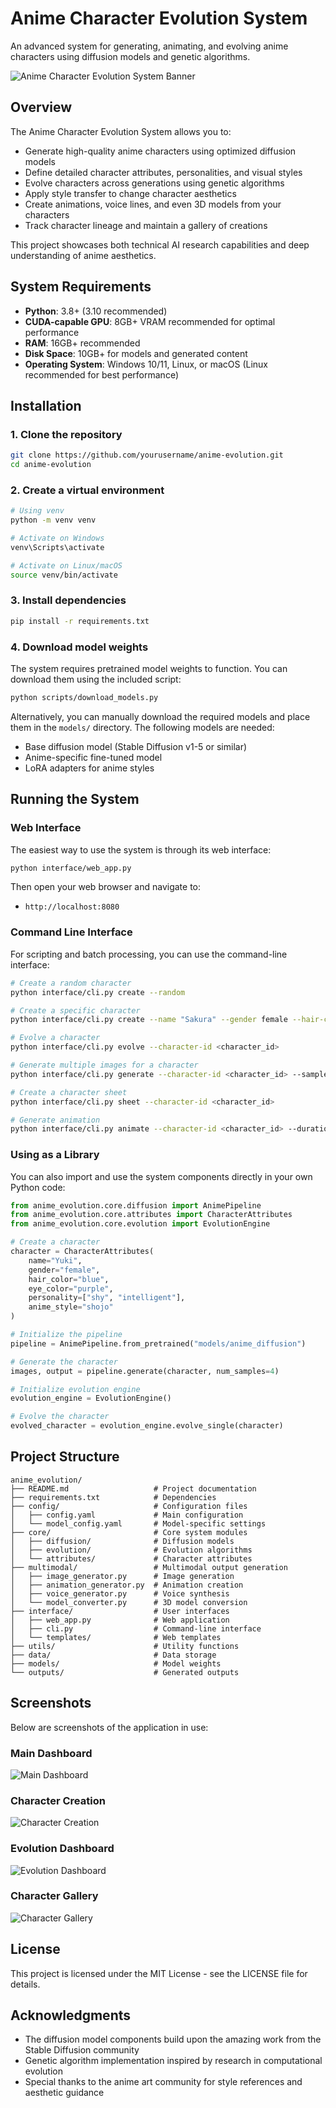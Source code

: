 # Anime Character Evolution System

An advanced system for generating, animating, and evolving anime characters using diffusion models and genetic algorithms.

![Anime Character Evolution System Banner](docs/images/system_banner.png)

## Overview

The Anime Character Evolution System allows you to:

- Generate high-quality anime characters using optimized diffusion models
- Define detailed character attributes, personalities, and visual styles
- Evolve characters across generations using genetic algorithms
- Apply style transfer to change character aesthetics
- Create animations, voice lines, and even 3D models from your characters
- Track character lineage and maintain a gallery of creations

This project showcases both technical AI research capabilities and deep understanding of anime aesthetics.

## System Requirements

- **Python**: 3.8+ (3.10 recommended)
- **CUDA-capable GPU**: 8GB+ VRAM recommended for optimal performance
- **RAM**: 16GB+ recommended
- **Disk Space**: 10GB+ for models and generated content
- **Operating System**: Windows 10/11, Linux, or macOS (Linux recommended for best performance)

## Installation

### 1. Clone the repository

```bash
git clone https://github.com/yourusername/anime-evolution.git
cd anime-evolution
```

### 2. Create a virtual environment

```bash
# Using venv
python -m venv venv

# Activate on Windows
venv\Scripts\activate

# Activate on Linux/macOS
source venv/bin/activate
```

### 3. Install dependencies

```bash
pip install -r requirements.txt
```

### 4. Download model weights

The system requires pretrained model weights to function. You can download them using the included script:

```bash
python scripts/download_models.py
```

Alternatively, you can manually download the required models and place them in the `models/` directory. The following models are needed:

- Base diffusion model (Stable Diffusion v1-5 or similar)
- Anime-specific fine-tuned model
- LoRA adapters for anime styles

## Running the System

### Web Interface

The easiest way to use the system is through its web interface:

```bash
python interface/web_app.py
```

Then open your web browser and navigate to:
- `http://localhost:8080`

### Command Line Interface

For scripting and batch processing, you can use the command-line interface:

```bash
# Create a random character
python interface/cli.py create --random

# Create a specific character
python interface/cli.py create --name "Sakura" --gender female --hair-color pink --eye-color green --anime-style shojo

# Evolve a character
python interface/cli.py evolve --character-id <character_id>

# Generate multiple images for a character
python interface/cli.py generate --character-id <character_id> --samples 4

# Create a character sheet
python interface/cli.py sheet --character-id <character_id>

# Generate animation
python interface/cli.py animate --character-id <character_id> --duration 3.0 --motion default
```

### Using as a Library

You can also import and use the system components directly in your own Python code:

```python
from anime_evolution.core.diffusion import AnimePipeline
from anime_evolution.core.attributes import CharacterAttributes
from anime_evolution.core.evolution import EvolutionEngine

# Create a character
character = CharacterAttributes(
    name="Yuki",
    gender="female",
    hair_color="blue",
    eye_color="purple",
    personality=["shy", "intelligent"],
    anime_style="shojo"
)

# Initialize the pipeline
pipeline = AnimePipeline.from_pretrained("models/anime_diffusion")

# Generate the character
images, output = pipeline.generate(character, num_samples=4)

# Initialize evolution engine
evolution_engine = EvolutionEngine()

# Evolve the character
evolved_character = evolution_engine.evolve_single(character)
```

## Project Structure

```
anime_evolution/
├── README.md                   # Project documentation
├── requirements.txt            # Dependencies
├── config/                     # Configuration files
│   ├── config.yaml             # Main configuration
│   └── model_config.yaml       # Model-specific settings
├── core/                       # Core system modules
│   ├── diffusion/              # Diffusion models
│   ├── evolution/              # Evolution algorithms
│   └── attributes/             # Character attributes
├── multimodal/                 # Multimodal output generation
│   ├── image_generator.py      # Image generation
│   ├── animation_generator.py  # Animation creation
│   ├── voice_generator.py      # Voice synthesis
│   └── model_converter.py      # 3D model conversion
├── interface/                  # User interfaces
│   ├── web_app.py              # Web application
│   ├── cli.py                  # Command-line interface
│   └── templates/              # Web templates
├── utils/                      # Utility functions
├── data/                       # Data storage
├── models/                     # Model weights
└── outputs/                    # Generated outputs
```

## Screenshots

Below are screenshots of the application in use:

### Main Dashboard
![Main Dashboard](docs/images/main_dashboard.png)

### Character Creation
![Character Creation](docs/images/character_creation.png)

### Evolution Dashboard
![Evolution Dashboard](docs/images/evolution_dashboard.png)

### Character Gallery
![Character Gallery](docs/images/character_gallery.png)


## License

This project is licensed under the MIT License - see the LICENSE file for details.

## Acknowledgments

- The diffusion model components build upon the amazing work from the Stable Diffusion community
- Genetic algorithm implementation inspired by research in computational evolution
- Special thanks to the anime art community for style references and aesthetic guidance